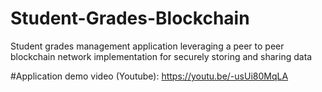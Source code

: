 # Student-Grades-Blockchain
Student grades management application leveraging a peer to peer blockchain network implementation for securely storing and sharing data

#Application demo video (Youtube): https://youtu.be/-usUi80MqLA
